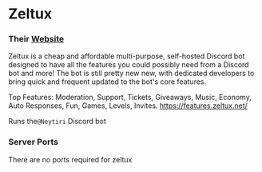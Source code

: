 # Zeltux
### Their [Website](https://zeltux.net/)
Zeltux is a cheap and affordable multi-purpose, self-hosted Discord bot designed to have all the features you could possibly need from a Discord bot and more! The bot is still pretty new new, with dedicated developers to bring quick and frequent updated to the bot's core features.

Top Features: Moderation, Support, Tickets, Giveaways, Music, Economy, Auto Responses, Fun, Games, Levels, Invites. https://features.zeltux.net/

Runs the`@Neytiri` Discord bot

### Server Ports
There are no ports required for zeltux
